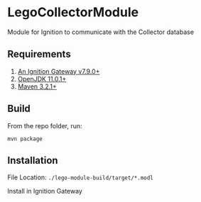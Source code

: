 # LegoCollectorModule
Module for Ignition to communicate with the Collector database

## Requirements
1. [An Ignition Gateway v7.9.0+](https://inductiveautomation.com/downloads/ignition)
2. [OpenJDK 11.0.1+](https://developers.redhat.com/products/openjdk/overview/)
3. [Maven 3.2.1+](https://maven.apache.org/download.cgi)

## Build
From the repo folder, run:
```
mvn package
```

## Installation
File Location: `./lego-module-build/target/*.modl`

Install in Ignition Gateway